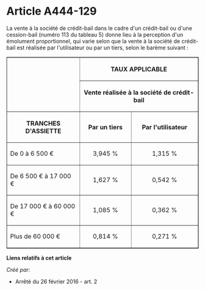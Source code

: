 # Article A444-129

La vente à la société de crédit-bail dans le cadre d'un crédit-bail ou d'une cession-bail (numéro 113 du tableau 5) donne
lieu à la perception d'un émolument proportionnel, qui varie selon que la vente à la société de crédit-bail est réalisée par
l'utilisateur ou par un tiers, selon le barème suivant : 

<table border="1">
    <tbody>
      <tr>
        <th rowspan="2">
        </th><th colspan="2">

TAUX APPLICABLE 

</th>
      </tr>
      <tr>
        <th colspan="2">

Vente réalisée à la société de crédit-bail 

</th>
      </tr>
      <tr>
        <th>

TRANCHES D'ASSIETTE 

</th>
        <th>

Par un tiers 

</th>
        <th>

Par l'utilisateur 

</th>
      </tr>
      <tr>
        <td align="left" valign="middle">

De 0 à 6 500 € 

</td>
        <td align="center" valign="middle">

3,945 % 

</td>
        <td align="center" valign="middle">

1,315 % 

</td>
      </tr>
      <tr>
        <td align="left" valign="middle">

De 6 500 € à 17 000 € 

</td>
        <td align="center" valign="middle">

1,627 % 

</td>
        <td align="center" valign="middle">

0,542 % 

</td>
      </tr>
      <tr>
        <td align="left" valign="middle">

De 17 000 € à 60 000 € 

</td>
        <td align="center" valign="middle">

1,085 % 

</td>
        <td align="center" valign="middle">

0,362 % 

</td>
      </tr>
      <tr>
        <td align="left" valign="middle">

Plus de 60 000 € 

</td>
        <td align="center" valign="middle">

0,814 % 

</td>
        <td align="center" valign="middle">

0,271 % 

</td>
      </tr>
    </tbody>
  </table>

**Liens relatifs à cet article**

_Créé par_:

  - Arrêté du 26 février 2016 - art. 2
